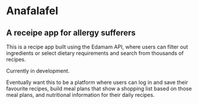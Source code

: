 # Anafalafel
## A receipe app for allergy sufferers

This is a recipe app built using the Edamam API, where users can filter out ingredients or select dietary requirements and search from thousands of recipes. 

Currently in development. 

Eventually want this to be a platform where users can log in and save their favourite recipes, build meal plans that show a shopping list based on those meal plans, and nutritional information for their daily recipes.

